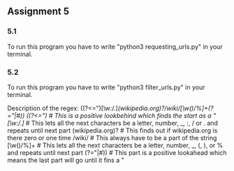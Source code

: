 ## Assignment 5

### 5.1
To run this program you have to write "python3 requesting_urls.py" in your terminal.

### 5.2
To run this program you have to write "python3 filter_urls.py" in your terminal.

Description of the regex:
((?<=\")[\w:/.]*(wikipedia.org)?\/wiki\/[\w()/%]+(?=\"|#))
((?<=\")                            # This is a positive lookbehind which finds the start as a "
    [\w:/.]*                        # This lets all the next characters be a letter, number, _, :, / or . and repeats until next
                                      part
        (wikipedia.org)?            # This finds out if wikipedia.org is there zero or one time
            \/wiki\/                # This always have to be a part of the string
                [\w()/%]+           # This lets all the next characters be a letter, number, _, (, ), or % and repeats until next
                                      part
                    (?=\"|#))       # This part is a positive lookahead which means the last part will go until it fins a "